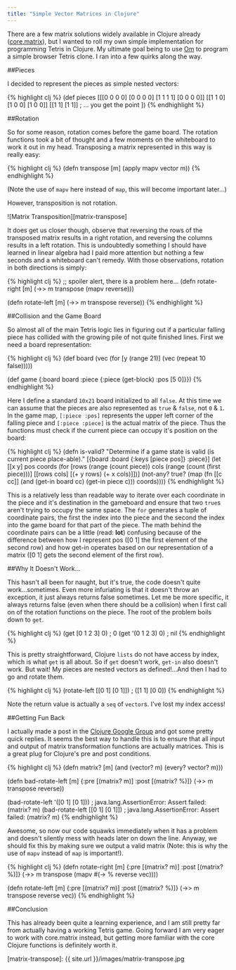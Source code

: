 ```yaml
---
title: "Simple Vector Matrices in Clojure"
---
```


There are a few matrix solutions widely available in Clojure already ([core.matrix](https://github.com/mikera/core.matrix)), but I wanted to roll my own simple implementation for programming Tetris in Clojure. My ultimate goal being to use [Om](https://github.com/swannodette/om) to program a simple browser Tetris clone. I ran into a few quirks along the way.

##Pieces

I decided to represent the pieces as simple nested vectors:

{% highlight clj %}
    (def pieces [[[0 0 0 0]
                  [0 0 0 0]
                  [1 1 1 1]
                  [0 0 0 0]]
                 [[1 1 0]
                  [1 0 0]
                  [1 0 0]]
                 [[1 1]
                  [1 1]]
                  ; ... you get the point
                  ])
{% endhighlight %}

##Rotation

So for some reason, rotation comes before the game board. The rotation functions took a bit of thought and a few moments on the whiteboard to work it out in my head. Transposing a matrix represented in this way is really easy:

{% highlight clj %}
(defn transpose [m]
  (apply mapv vector m))
{% endhighlight %}

(Note the use of `mapv` here instead of `map`, this will become important later...)

However, transposition is not rotation.

![Matrix Transposition][matrix-transpose]

It does get us closer though, observe that reversing the rows of the transposed matrix results in a right rotation, and reversing the columns results in a left rotation. This is undoubtedly something I should have learned in linear algebra had I paid more attention but nothing a few seconds and a whiteboard can't remedy. With those observations, rotation in both directions is simply:

{% highlight clj %}
;; spoiler alert, there is a problem here...
(defn rotate-right [m]
  (->> m
       transpose
       (mapv reverse)))

(defn rotate-left [m]
  (->> m
       transpose
       reverse))
{% endhighlight %}

##Collision and the Game Board

So almost all of the main Tetris logic lies in figuring out if a particular falling piece has collided with the growing pile of not quite finished lines. First we need a board representation:

{% highlight clj %}
(def board (vec (for [y (range 21)] (vec (repeat 10 false)))))

(def game {:board board :piece {:piece (get-block) :pos [5 0]}})
{% endhighlight %}

Here I define a standard `10x21` board initialized to all `false`. At this time we can assume that the pieces are also represented as `true` & `false`, not `0` & `1`. In the game map, `[:piece :pos]` represents the upper left corner of the falling piece and `[:piece :piece]` is the actual matrix of the piece. Thus the functions must check if the current piece can occupy it's position on the board:

{% highlight clj %}
(defn is-valid?
  "Determine if a game state is valid (is current piece place-able)."
  [{board :board {:keys [piece pos]} :piece}]
  (let [[x y] pos
        coords (for [rows (range (count piece))
                     cols (range (count (first piece)))]
                 [[rows cols] [(+ y rows) (+ x cols)]])]
    (not-any? true? (map (fn [[c cc]]
                           (and (get-in board cc) (get-in piece c)))
                         coords))))
{% endhighlight %}

This is a relatively less than readable way to iterate over each coordinate in the piece and it's destination in the gameboard and ensure that two `true`s aren't trying to occupy the same space. The `for` generates a tuple of coordinate pairs, the first the index into the piece and the second the index into the game board for that part of the piece. The math behind the coordinate pairs can be a little (read: **lot**) confusing because of the difference between how I represent pos ([0 1] the first element of the second row) and how get-in operates based on our representation of a matrix ([0 1] gets the second element of the first row).

##Why It Doesn't Work...

This hasn't all been for naught, but it's true, the code doesn't quite work...sometimes. Even more infuriating is that it doesn't throw an exception, it just always returns false sometimes. Let me be more specific, it always returns false (even when there should be a collision) when I first call on of the rotation functions on the piece. The root of the problem boils down to `get`.

{% highlight clj %}
(get [0 1 2 3] 0)
; 0
(get '(0 1 2 3) 0)
; nil
{% endhighlight %}

This is pretty straightforward, Clojure `lists` do not have access by index, which is what `get` is all about. So if `get` doesn't work, `get-in` also doesn't work. But wait! My pieces are nested vectors as defined!...And then I had to go and rotate them.

{% highlight clj %}
(rotate-left [[0 1] [0 1]])
; ([1 1] [0 0])
{% endhighlight %}

Note the return value is actually a `seq` of `vector`s. I've lost my index access!

##Getting Fun Back

I actually made a post in the [Clojure Google Group](https://groups.google.com/forum/#!topic/clojure/Al-U7QQmM8s) and got some pretty quick replies. It seems the best way to handle this is to ensure that all input and output of matrix transformation functions are actually matrices. This is a great plug for Clojure's pre and post conditions.

{% highlight clj %}
(defn matrix? [m]
  (and (vector? m)
       (every? vector? m)))
       
(defn bad-rotate-left [m]
  {:pre [(matrix? m)] :post [(matrix? %)]}
  (->> m
       transpose
       reverse))
       
(bad-rotate-left '([0 1] [0 1]))
; java.lang.AssertionError: Assert failed: (matrix? m)
(bad-rotate-left [[0 1] [0 1]])
; java.lang.AssertionError: Assert failed: (matrix? m)
{% endhighlight %}

Awesome, so now our code squawks immediately when it has a problem and doesn't silently mess with heads later on down the line. Anyway, we should fix this by making sure we output a valid matrix (Note: this is why the use of `mapv` instead of `map` is important!).

{% highlight clj %}
(defn rotate-right [m]
  {:pre [(matrix? m)] :post [(matrix? %)]}
  (->> m
       transpose
       (mapv #(-> % reverse vec))))

(defn rotate-left [m]
  {:pre [(matrix? m)] :post [(matrix? %)]}
  (->> m
       transpose
       reverse
       vec))
{% endhighlight %}

##Conclusion

This has already been quite a learning experience, and I am still pretty far from actually having a working Tetris game. Going forward I am very eager to work with core.matrix instead, but getting more familiar with the core Clojure functions is definitely worth it.





[matrix-transpose]: {{ site.url }}/images/matrix-transpose.jpg
